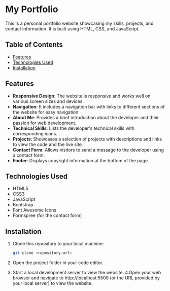 # My Portfolio

This is a personal portfolio website showcasing my skills, projects, and contact information. It is built using HTML, CSS, and JavaScript.

## Table of Contents

- [Features](#features)
- [Technologies Used](#technologies-used)
- [Installation](#installation)

## Features

- **Responsive Design**: The website is responsive and works well on various screen sizes and devices.
- **Navigation**: It includes a navigation bar with links to different sections of the website for easy navigation.
- **About Me**: Provides a brief introduction about the developer and their passion for web development.
- **Technical Skills**: Lists the developer's technical skills with corresponding icons.
- **Projects**: Showcases a selection of projects with descriptions and links to view the code and the live site.
- **Contact Form**: Allows visitors to send a message to the developer using a contact form.
- **Footer**: Displays copyright information at the bottom of the page.

## Technologies Used

- HTML5
- CSS3
- JavaScript
- Bootstrap
- Font Awesome Icons
- Formspree (for the contact form)

## Installation

1. Clone this repository to your local machine:

   ```bash
   git clone <repository-url>
   ```

2. Open the project folder in your code editor.
3. Start a local development server to view the website.
   4.Open your web browser and navigate to http://localhost:5500 (or the URL provided by your local server) to view the website.
